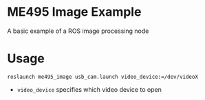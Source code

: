 # ME495 Image Example
A basic example of a ROS image processing node

# Usage
`roslaunch me495_image usb_cam.launch video_device:=/dev/videoX`
* `video_device` specifies which video device to open